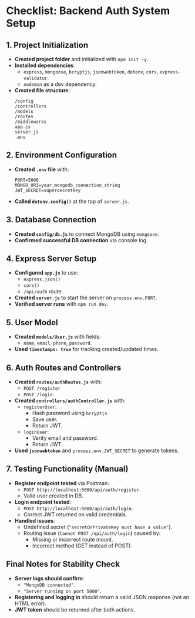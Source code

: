 # Checklist: Backend Auth System Setup

## 1. Project Initialization
- **Created project folder** and initialized with `npm init -y`.
- **Installed dependencies**:
  - `express`, `mongoose`, `bcryptjs`, `jsonwebtoken`, `dotenv`, `cors`, `express-validator`.
  - `nodemon` as a dev dependency.
- **Created file structure**:
  ```
  /config
  /controllers
  /models
  /routes
  /middlewares
  app.js
  server.js
  .env
  ```

## 2. Environment Configuration
- **Created `.env` file** with:
  ```
  PORT=5000
  MONGO_URI=your_mongodb_connection_string
  JWT_SECRET=supersecretkey
  ```
- **Called `dotenv.config()`** at the top of `server.js`.

## 3. Database Connection
- **Created `config/db.js`** to connect MongoDB using `mongoose`.
- **Confirmed successful DB connection** via console log.

## 4. Express Server Setup
- **Configured `app.js`** to use:
  - `express.json()`
  - `cors()`
  - `/api/auth` route.
- **Created `server.js`** to start the server on `process.env.PORT`.
- **Verified server runs** with `npm run dev`.

## 5. User Model
- **Created `models/User.js`** with fields:
  - `name`, `email`, `phone`, `password`.
- **Used `timestamps: true`** for tracking created/updated times.

## 6. Auth Routes and Controllers
- **Created `routes/authRoutes.js`** with:
  - `POST /register`
  - `POST /login`.
- **Created `controllers/authController.js`** with:
  - `registerUser`:
    - Hash password using `bcryptjs`.
    - Save user.
    - Return JWT.
  - `loginUser`:
    - Verify email and password.
    - Return JWT.
- **Used `jsonwebtoken`** and `process.env.JWT_SECRET` to generate tokens.

## 7. Testing Functionality (Manual)
- **Register endpoint tested** via Postman:
  - `POST http://localhost:5000/api/auth/register`.
  - Valid user created in DB.
- **Login endpoint tested**:
  - `POST http://localhost:5000/api/auth/login`.
  - Correct JWT returned on valid credentials.
- **Handled issues**:
  - Undefined secret (`"secretOrPrivateKey must have a value"`).
  - Routing issue (`Cannot POST /api/auth/login`) caused by:
    - Missing or incorrect route mount.
    - Incorrect method (GET instead of POST).

## Final Notes for Stability Check
- **Server logs should confirm**:
  - `"MongoDB connected"`.
  - `"Server running on port 5000"`.
- **Registering and logging in** should return a valid JSON response (not an HTML error).
- **JWT token** should be returned after both actions.
